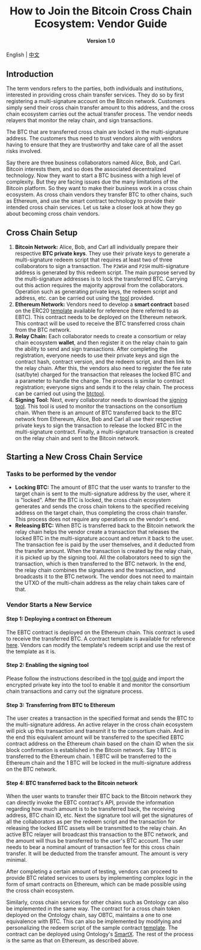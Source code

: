 <h1 align="center">How to Join the Bitcoin Cross Chain Ecosystem: Vendor Guide</h1>
<h4 align="center">Version 1.0 </h4>

English | [中文](https://github.com/ontio/cross-chain/blob/master/btc/How_to_Join_the_Bitcoin_Cross-Chain_Ecosystem-Merchant_Guide_CN.md)

## Introduction

The term vendors refers to the parties, both individuals and institutions, interested in providing cross chain transfer services. They do so by first registering a multi-signature account on the Bitcoin network. Customers simply send their cross chain transfer amount to this address, and the cross chain ecosystem carries out the actual transfer process. The vendor needs relayers that monitor the relay chain, and sign transactions.

The BTC that are transferred cross chain are locked in the multi-signature address. The customers thus need to trust vendors along with vendors having to ensure that they are trustworthy and take care of all the asset risks involved.

Say there are three business collaborators named Alice, Bob, and Carl. Bitcoin interests them, and so does the associated decentralized technology. Now they want to start a BTC business with a high level of complexity. But they are facing issues due the many limitations of the Bitcoin platform. So they want to make their business work in a cross chain ecosystem. As cross chain vendors they transfer BTC to other chains, such as Ethereum, and use the smart contract technology to provide their intended cross chain services. Let us take a closer look at how they go about becoming cross chain vendors.

## Cross Chain Setup

1. **Bitcoin Network:** Alice, Bob, and Carl all individually prepare their respective **BTC private keys**. They use their private keys to generate a multi-signature redeem script that requires at least two of three collaborators to sign a transaction. The `P2WSH` and `P2SH` multi-signature address is generated by this redeem script. The main purpose served by the multi-signature addresses is to lock the transferred BTC. Carrying out this action requires the majority approval from the collaborators. Operation such as generating private keys, the redeem script and address, etc. can be carried out using the [tool](https://github.com/ontio/cross-chain/blob/master/btc/redeem_tool_guide.md) provided.
2. **Ethereum Network:** Vendors need to develop a **smart contract** based on the ERC20 [template]() available for reference (here referred to as EBTC). This contract needs to be deployed on the Ethereum network. This contract will be used to receive the BTC transferred cross chain from the BTC network.
3. **Relay Chain:** Each collaborator needs to create a consortium or relay chain ecosystem **wallet**, and then register it on the relay chain to gain the ability to send and sign transactions. After completing the registration, everyone needs to use their private keys and sign the contract hash, contract version, and the redeem script, and then link to the relay chain. After this, the vendors also need to register the fee rate (sat/byte) charged for the transaction that releases the locked BTC and a parameter to handle the change. The process is similar to contract registration; everyone signs and sends it to the relay chain. The process can be carried out using the [btctool](https://github.com/ontio/cross-chain/blob/master/btc/cross-chain_transaction_construction_tool_user_manual.md).
4. **Signing Tool:** Next, every collaborator needs to download the [signing tool](https://github.com/ontio/cross-chain/blob/master/btc/redeem_tool_guide.md). This tool is used to monitor the transactions on the consortium chain. When there is an amount of BTC transferred back to the BTC network from Ethereum, Alice, Bob and Carl all use their respective private keys to sign the transaction to release the locked BTC in the multi-signature contract. Finally, a multi-signature transaction is created on the relay chain and sent to the Bitcoin network.

## Starting a New Cross Chain Service

### Tasks to be performed by the vendor

- **Locking BTC:** The amount of BTC that the user wants to transfer to the target chain is sent to the multi-signature address by the user, where it is "locked". After the BTC is locked, the cross chain ecosystem generates and sends the cross chain tokens to the specified receiving address on the target chain, thus completing the cross chain transfer. This process does not require any operations on the vendor's end.
- **Releasing BTC:** When BTC is transferred back to the Bitcoin network the relay chain helps the vendor create a transaction that releases the locked BTC in the multi-signature account and return it back to the user. The transaction fee is paid by the user themselves, and it deducted from the transfer amount. When the transaction is created by the relay chain, it is picked up by the signing tool. All the collaborators need to sign the transaction, which is then transferred to the BTC network. In the end, the relay chain combines the signatures and the transaction, and broadcasts it to the BTC network. The vendor does not need to maintain the UTXO of the multi-chain address as the relay chain takes care of that.

### Vendor Starts a New Service

#### Step 1: Deploying a contract on Ethereum

The EBTC contract is deployed on the Ethereum chain. This contract is used to receive the transferred BTC. A contract template is available for reference [here](). Vendors can modify the template's redeem script and use the rest of the template as it is.

#### Step 2: Enabling the signing tool

Please follow the instructions described in the [tool guide](https://github.com/zouxyan/cross-chain/blob/master/btc/redeem_tool_guide.md) and import the encrypted private key into the tool to enable it and monitor the consortium chain transactions and carry out the signature process.

#### Step 3: Transferring from BTC to Ethereum

The user creates a transaction in the specified format and sends the BTC to the multi-signature address. An active relayer in the cross chain ecosystem will pick up this transaction and transmit it to the consortium chain. And in the end this equivalent amount will be transferred to the specified EBTC contract address on the Ethereum chain based on the chain ID when the six block confirmation is established in the Bitcoin network. Say 1 BTC is transferred to the Ethereum chain. 1 EBTC will be transferred to the Ethereum chain and the 1 BTC will be locked in the multi-signature address on the BTC network.

#### Step 4: BTC transferred back to the Bitcoin network

When the user wants to transfer their BTC back to the Bitcoin network they can directly invoke the EBTC contract's API, provide the information regarding how much amount is to be transferred back, the receiving address, BTC chain ID, etc. Next the signature tool will get the signatures of all the collaborators as per the redeem script and the transaction for releasing the locked BTC assets will be transmitted to the relay chain. An active BTC relayer will broadcast this transaction to the BTC network, and the amount will thus be transferred to the user's BTC account. The user needs to bear a nominal amount of transaction fee for this cross chain transfer. It will be deducted from the transfer amount. The amount is very minimal.

After completing a certain amount of testing, vendors can proceed to provide BTC related services to users by implementing complex logic in the form of smart contracts on Ethereum, which can be made possible using the cross chain ecosystem.

Similarly, cross chain services for other chains such as Ontology can also be implemented in the same way. The contract for a cross chain token deployed on the Ontology chain, say OBTC, maintains a one to one equivalence with BTC. This can also be implemented by modifying and personalizing the redeem script of the sample contract [template](). The contract can be deployed using Ontology's [SmartX](https://smartx.ont.io/). The rest of the process is the same as that on Ethereum, as described above.